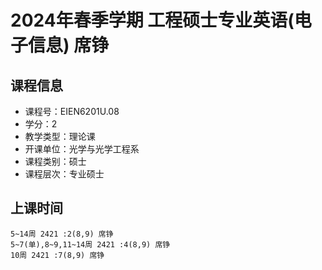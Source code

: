 # 2024年春季学期 工程硕士专业英语(电子信息) 席铮






## 课程信息

- 课程号：EIEN6201U.08
- 学分：2
- 教学类型：理论课
- 开课单位：光学与光学工程系
- 课程类别：硕士
- 课程层次：专业硕士

## 上课时间

```
5~14周 2421 :2(8,9) 席铮
5~7(单),8~9,11~14周 2421 :4(8,9) 席铮
10周 2421 :7(8,9) 席铮
```


